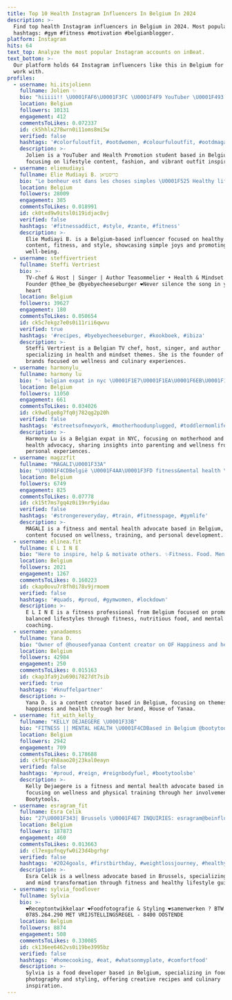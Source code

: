 ```yaml
---
title: Top 10 Health Instagram Influencers In Belgium In 2024
description: >-
  Find top health Instagram influencers in Belgium in 2024. Most popular
  hashtags: #gym #fitness #motivation #belgianblogger.
platform: Instagram
hits: 64
text_top: Analyze the most popular Instagram accounts on inBeat.
text_bottom: >-
  Our platform holds 64 Instagram influencers like this in Belgium for you to
  work with.
profiles:
  - username: hi.itsjolienn
    fullname: Jolien ✨
    bio: "hiiiii!! \U0001FAF6\U0001F3FC \U0001F4F9 YouTuber \U0001F493 23 | student Health Promotion @ugent \U0001F4CDKortrijk, Belgium \U0001F3A5 Nieuwste video:"
    location: Belgium
    followers: 10131
    engagement: 412
    commentsToLikes: 0.072337
    id: ck5hhlx278wrn0i11oms8mi5w
    verified: false
    hashtags: '#colorfuloutfit, #ootdwomen, #colourfuloutfit, #ootdmagazinenl'
    description: >-
      Jolien is a YouTuber and Health Promotion student based in Belgium,
      focusing on lifestyle content, fashion, and vibrant outfit inspiration.
  - username: eliemudiayi
    fullname: Elie Mudiayi B. כריסטיאן
    bio: "Le bonheur est dans les choses simples \U0001F525 Healthy lifestyle Email for a collab \U0001F64F\U0001F3FD #cokeambassador #ambassadorbasicfitbe #asosambassador \U0001F4CDBruxelles"
    location: Belgium
    followers: 28009
    engagement: 385
    commentsToLikes: 0.018991
    id: ck0txd9w9itsl0i19idjac8vj
    verified: false
    hashtags: '#fitnessaddict, #style, #zante, #fitness'
    description: >-
      Elie Mudiayi B. is a Belgium-based influencer focused on healthy lifestyle
      content, fitness, and style, showcasing simple joys and promoting
      well-being.
  - username: steffivertriest
    fullname: Steffi Vertriest
    bio: >-
      TV-chef & Host | Singer | Author Teasommelier • Health & Mindset vibes
      Founder @thee_be @byebyecheeseburger ❤️Never silence the song in your
      heart
    location: Belgium
    followers: 39627
    engagement: 180
    commentsToLikes: 0.050654
    id: ck5c7ekgz7e0s0i11rii6qwvu
    verified: true
    hashtags: '#recipes, #byebyecheeseburger, #kookboek, #ibiza'
    description: >-
      Steffi Vertriest is a Belgian TV chef, host, singer, and author
      specializing in health and mindset themes. She is the founder of lifestyle
      brands focused on wellness and culinary experiences.
  - username: harmonylu_
    fullname: harmony lu
    bio: "◦ belgian expat in nyc \U0001F1E7\U0001F1EA\U0001F6EB\U0001F1FA\U0001F1F8 ◦ adam's mom \U0001F43C ◦ motherhood in all its glory \U0001F974 ◦ mental health advocate \U0001F9D8\U0001F3FB‍♀️ ◦ she/her"
    location: Belgium
    followers: 11050
    engagement: 661
    commentsToLikes: 0.034026
    id: ck9wdlge8g7fq0j782qg2p20h
    verified: false
    hashtags: '#streetsofnewyork, #motherhoodunplugged, #toddlermomlife, #boymom'
    description: >-
      Harmony Lu is a Belgian expat in NYC, focusing on motherhood and mental
      health advocacy, sharing insights into parenting and wellness from her
      personal experiences.
  - username: magzzfit
    fullname: "MAGALI\U0001F33A"
    bio: "\U0001F4CDBelgië \U0001F4AA\U0001F3FD fitness&mental health \U0001F4A5 @idealofsweden BBMAGZZFIT15 ✈️ next: \U0001F63A @bono_the_british_shorthair \U0001F481\U0001F3FC‍♀️ privé acc @the_magzz_official"
    location: Belgium
    followers: 6749
    engagement: 825
    commentsToLikes: 0.07778
    id: ck15t7ms7gq4z0i19nr9yidau
    verified: false
    hashtags: '#strongereveryday, #train, #fitnesspage, #gymlife'
    description: >-
      MAGALI is a fitness and mental health advocate based in Belgium, sharing
      content focused on wellness, training, and personal development.
  - username: elinea.fit
    fullname: E L I N E
    bio: "Here to inspire, help & motivate others. ✨Fitness. Food. Mental health.✨ BALANCED & FIT lifestyle \U0001F36A\U0001F951 ⬇️Personal training website\U0001F493"
    location: Belgium
    followers: 2021
    engagement: 1267
    commentsToLikes: 0.160223
    id: ckap0ovu7r8fh0i78v9jrmoem
    verified: false
    hashtags: '#quads, #proud, #gymwomen, #lockdown'
    description: >-
      E L I N E is a fitness professional from Belgium focused on promoting
      balanced lifestyles through fitness, nutritious food, and mental health
      coaching.
  - username: yanadaemss
    fullname: Yana D.
    bio: "Owner of @houseofyanaa Content creator on OF Happiness and health is our greatest wealth \U0001F54A JOIN MY VIP TEAM \U0001F499"
    location: Belgium
    followers: 42984
    engagement: 250
    commentsToLikes: 0.015163
    id: ckap3fa9j2u690i7827dt7sib
    verified: true
    hashtags: '#knuffelpartner'
    description: >-
      Yana D. is a content creator based in Belgium, focusing on themes of
      happiness and health through her brand, House of Yanaa.
  - username: fit_with_kelly_
    fullname: "KELLY DEJAEGERE \U0001F33B"
    bio: "FITNESS || MENTAL HEALTH \U0001F4CDBased in Belgium @bootytools team \U0001F351 20 y/o"
    location: Belgium
    followers: 2942
    engagement: 709
    commentsToLikes: 0.178688
    id: ckf5qr4h8aao20j23kal0eayn
    verified: false
    hashtags: '#proud, #reign, #reignbodyfuel, #bootytoolsbe'
    description: >-
      Kelly Dejaegere is a fitness and mental health advocate based in Belgium,
      focusing on wellness and physical training through her involvement with
      Bootytools.
  - username: esragram_fit
    fullname: Esra Celik
    bio: "27\U0001F343| Brussels \U0001F4E7 INQUIRIES: esragram@beinfluence.eu LINK TO MY BODY AND MIND TRANSFORMATION WORKBOOK GUIDE ⬇️"
    location: Belgium
    followers: 187873
    engagement: 460
    commentsToLikes: 0.013663
    id: cl7exgufnqyfw0i23d4bgrhgr
    verified: false
    hashtags: '#2024goals, #firstbirthday, #weightlossjourney, #healthylifestyle'
    description: >-
      Esra Celik is a wellness advocate based in Brussels, specializing in body
      and mind transformation through fitness and healthy lifestyle guidance.
  - username: sylvia_foodlover
    fullname: Sylvia
    bio: >-
      ❤️Receptontwikkelaar ❤️Foodfotografie & Styling ❤️samenwerken ? BTW BE
      0785.264.290 MET VRIJSTELLINGSREGEL - 8400 OOSTENDE
    location: Belgium
    followers: 8874
    engagement: 508
    commentsToLikes: 0.330085
    id: ck136ee6462vs0i19be3995bz
    verified: false
    hashtags: '#homecooking, #eat, #whatsonmyplate, #comfortfood'
    description: >-
      Sylvia is a food developer based in Belgium, specializing in food
      photography and styling, offering creative recipes and culinary
      inspiration.
---
```


